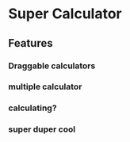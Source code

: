 # Super Calculator

## Features

### Draggable calculators
### multiple calculator
### calculating?
### super duper cool 

